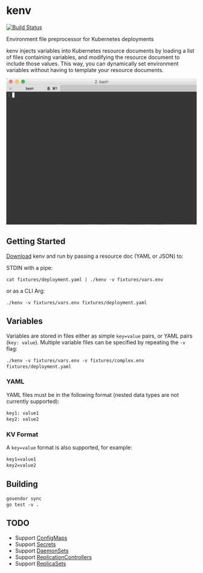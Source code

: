 # kenv

[![Build Status](https://travis-ci.org/thisendout/kenv.svg?branch=master)](https://travis-ci.org/thisendout/kenv)

Environment file preprocessor for Kubernetes deployments

kenv injects variables into Kubernetes resource documents by loading a list of files containing variables, and modifying the resource document to include those values. This way, you can dynamically set environment variables without having to template your resource documents.

![kenv Example](example.gif)

## Getting Started

[Download](https://github.com/thisendout/kenv/releases/tag/v0.1.0) kenv and run by passing a resource doc (YAML or JSON) to:

STDIN with a pipe:

```
cat fixtures/deployment.yaml | ./kenv -v fixtures/vars.env
```

or as a CLI Arg:

```
./kenv -v fixtures/vars.env fixtures/deployment.yaml
```

## Variables

Variables are stored in files either as simple `key=value` pairs, or YAML pairs (`key: value`). Multiple variable files can be specified by repeating the `-v` flag:

```
./kenv -v fixtures/vars.env -v fixtures/complex.env fixtures/deployment.yaml
```

### YAML

YAML files must be in the following format (nested data types are not currently supported):

```
key1: value1
key2: value2
```

### KV Format

A `key=value` format is also supported, for example:

```
key1=value1
key2=value2
```

## Building

```
govendor sync
go test -v .
```

## TODO

* Support [ConfigMaps](http://kubernetes.io/docs/user-guide/configmap/)
* Support [Secrets](http://kubernetes.io/docs/user-guide/secrets/walkthrough/)
* Support [DaemonSets](http://kubernetes.io/docs/admin/daemons/)
* Support [ReplicationControllers](http://kubernetes.io/docs/user-guide/replication-controller/)
* Support [ReplicaSets](http://kubernetes.io/docs/user-guide/replicasets/)

